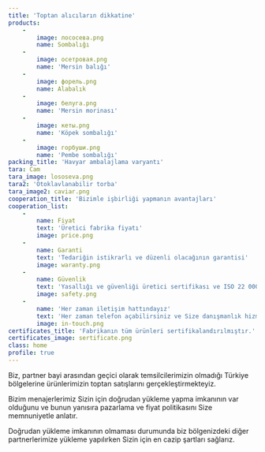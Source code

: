 ```yaml
---
title: 'Toptan alıcıların dikkatine'
products:
    -
        image: лососева.png
        name: Sombalığı
    -
        image: осетровая.png
        name: 'Mersin balığı'
    -
        image: форель.png
        name: Alabalık
    -
        image: белуга.png
        name: 'Mersin morinası'
    -
        image: кеты.png
        name: 'Köpek sombalığı'
    -
        image: горбуши.png
        name: 'Pembe sombalığı'
packing_title: 'Havyar ambalajlama varyantı'
tara: Cam
tara_image: lososeva.png
tara2: 'Otoklavlanabilir torba'
tara_image2: caviar.png
cooperation_title: 'Bizimle işbirliği yapmanın avantajları'
cooperation_list:
    -
        name: Fiyat
        text: 'Üretici fabrika fiyatı'
        image: price.png
    -
        name: Garanti
        text: 'Tedariğin istikrarlı ve düzenli olacağının garantisi'
        image: waranty.png
    -
        name: Güvenlik
        text: 'Yasallığı ve güvenliği üretici sertifikası ve ISO 22 000 (НАССР) uygunluk beyanı ile tastiklenmiştir.'
        image: safety.png
    -
        name: 'Her zaman iletişim hattındayız'
        text: 'Her zaman telefon açabilirsiniz ve Size danışmanlık hizmeti verilir'
        image: in-touch.png
certificates_title: 'Fabrikanın tüm ürünleri sertifikalandırılmıştır.'
certificates_image: sertificate.png
class: home
profile: true
---
```


Biz, partner bayi arasından geçici olarak temsilcilerimizin olmadığı Türkiye bölgelerine ürünlerimizin toptan satışlarını gerçekleştirmekteyiz.

Bizim menajerlerimiz Sizin için doğrudan yükleme yapma imkanının var olduğunu ve bunun yanısıra pazarlama ve fiyat politikasını Size memnuniyetle anlatır.

Doğrudan yükleme imkanının olmaması durumunda biz bölgenizdeki diğer partnerlerimize yükleme yapılırken Sizin için en cazip şartları sağlarız.